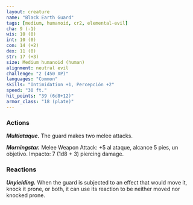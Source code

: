```yaml
---
layout: creature
name: "Black Earth Guard"
tags: [medium, humanoid, cr2, elemental-evil]
cha: 9 (-1)
wis: 10 (0)
int: 10 (0)
con: 14 (+2)
dex: 11 (0)
str: 17 (+3)
size: Medium humanoid (human)
alignment: neutral evil
challenge: "2 (450 XP)"
languages: "Common"
skills: "Intimidation +1, Percepción +2"
speed: "30 ft."
hit_points: "39 (6d8+12)"
armor_class: "18 (plate)"
---
```


### Actions

***Multiataque.*** The guard makes two melee attacks.

***Morningstar.*** Melee Weapon Attack: +5 al ataque, alcance 5 pies, un objetivo. Impacto: 7 (1d8 + 3) piercing damage.

### Reactions

***Unyielding.*** When the guard is subjected to an effect that would move it, knock it prone, or both, it can use its reaction to be neither moved nor knocked prone.